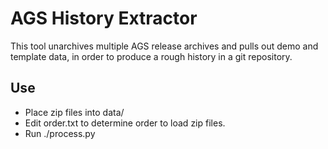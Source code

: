# AGS History Extractor

This tool unarchives multiple AGS release archives and pulls out demo and template data, in order to produce a rough
history in a git repository.

## Use

 * Place zip files into data/
 * Edit order.txt to determine order to load zip files.
 * Run ./process.py
